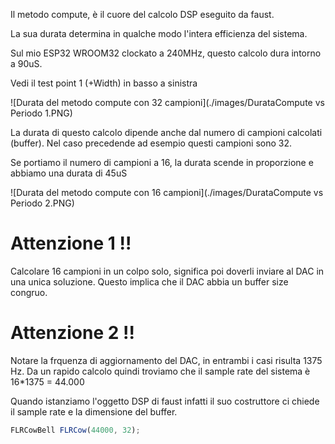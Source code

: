 Il metodo compute, è il cuore del calcolo DSP eseguito da faust.

La sua durata determina in qualche modo l'intera efficienza del sistema.

Sul mio ESP32 WROOM32 clockato a 240MHz, questo calcolo dura intorno a 90uS.

Vedi il test point 1 (+Width) in basso a sinistra

![Durata del metodo compute con 32 campioni](./images/DurataCompute vs Periodo 1.PNG)

La durata di questo calcolo dipende anche dal numero di campioni calcolati (buffer).
Nel caso precedende ad esempio questi campioni sono 32.

Se portiamo il numero di campioni a 16, la durata scende in proporzione e abbiamo una durata di 45uS

![Durata del metodo compute con 16 campioni](./images/DurataCompute vs Periodo 2.PNG)

# Attenzione 1 !!

Calcolare 16 campioni in un colpo solo, significa poi doverli inviare al DAC in una unica soluzione. Questo implica che il DAC abbia un buffer size congruo. 

# Attenzione 2 !!

Notare la frquenza di aggiornamento del DAC, in entrambi i casi risulta 1375 Hz. Da un rapido calcolo quindi troviamo che il sample rate del sistema è 16*1375 = 44.000

Quando istanziamo l'oggetto DSP di faust infatti il suo costruttore ci chiede il sample rate e la dimensione del buffer.

```js
FLRCowBell FLRCow(44000, 32);
```